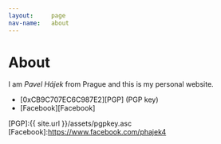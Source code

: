```yaml
---
layout:     page
nav-name:   about
---
```

# About

I am *Pavel Hájek* from Prague and this is my personal website.

* [0xCB9C707EC6C987E2][PGP] (PGP key)
* [Facebook][Facebook]

[PGP]:{{ site.url }}/assets/pgpkey.asc
[Facebook]:https://www.facebook.com/phajek4




